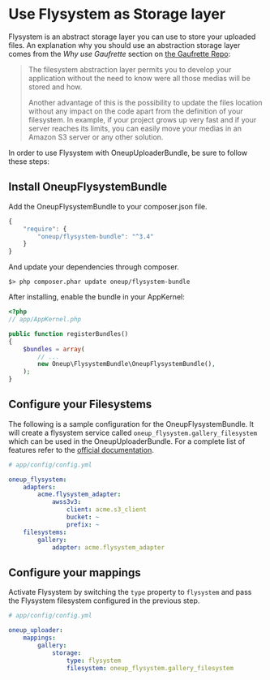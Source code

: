 Use Flysystem as Storage layer
==============================

Flysystem is an abstract storage layer you can use to store your uploaded files. An explanation why you should use an abstraction storage layer comes from the _Why use Gaufrette_ section on [the Gaufrette Repo](https://github.com/KnpLabs/Gaufrette):

> The filesystem abstraction layer permits you to develop your application without the need to know were all those medias will be stored and how.
>
> Another advantage of this is the possibility to update the files location without any impact on the code apart from the definition of your filesystem. In example, if your project grows up very fast and if your server reaches its limits, you can easily move your medias in an Amazon S3 server or any other solution.

In order to use Flysystem with OneupUploaderBundle, be sure to follow these steps:

## Install OneupFlysystemBundle

Add the OneupFlysystemBundle to your composer.json file.

```js
{
    "require": {
        "oneup/flysystem-bundle": "^3.4"
    }
}
```

And update your dependencies through composer.

    $> php composer.phar update oneup/flysystem-bundle

After installing, enable the bundle in your AppKernel:

``` php
<?php
// app/AppKernel.php

public function registerBundles()
{
    $bundles = array(
        // ...
        new Oneup\FlysystemBundle\OneupFlysystemBundle(),
    );
}
```

## Configure your Filesystems

The following is a sample configuration for the OneupFlysystemBundle. It will create a flysystem service called `oneup_flysystem.gallery_filesystem` which can be used in the OneupUploaderBundle. For a complete list of features refer to the [official documentation](https://github.com/1up-lab/OneupFlysystemBundle).

```yml
# app/config/config.yml

oneup_flysystem:
    adapters:
        acme.flysystem_adapter:
            awss3v3:
                client: acme.s3_client
                bucket: ~
                prefix: ~
    filesystems:
        gallery:
            adapter: acme.flysystem_adapter
```

## Configure your mappings

Activate Flysystem by switching the `type` property to `flysystem` and pass the Flysystem filesystem configured in the previous step.

```yml
# app/config/config.yml

oneup_uploader:
    mappings:
        gallery:
            storage:
                type: flysystem
                filesystem: oneup_flysystem.gallery_filesystem
```
